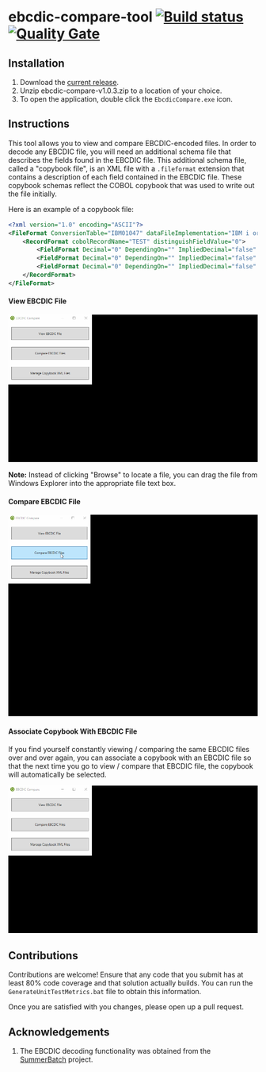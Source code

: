 # ebcdic-compare-tool [![Build status](https://ci.appveyor.com/api/projects/status/snsicw8e2v06x3uh/branch/master?svg=true)](https://ci.appveyor.com/project/cmoresid/ebcdic-compare-tool/branch/master)  [![Quality Gate](https://sonarqube.com/api/badges/gate?key=ebcdic-compare-tool)](https://sonarqube.com/dashboard/index/ebcdic-compare-tool)  

## Installation
1. Download the [current release](https://github.com/cmoresid/ebcdic-compare-tool/releases/download/v1.0.3/ebcdic-compare-v1.0.3.zip).  
2. Unzip ebcdic-compare-v1.0.3.zip to a location of your choice.
3. To open the application, double click the ```EbcdicCompare.exe``` icon.

## Instructions
This tool allows you to view and compare EBCDIC-encoded files. In order to decode
any EBCDIC file, you will need an additional schema file that describes the fields found
in the EBCDIC file. This additional schema file, called a "copybook file", is an
XML file with a ```.fileformat``` extension that contains a description of each field
contained in the EBCDIC file. These copybook schemas reflect the COBOL copybook that
was used to write out the file initially.   

Here is an example of a copybook file:  
```xml
<?xml version="1.0" encoding="ASCII"?>
<FileFormat ConversionTable="IBM01047" dataFileImplementation="IBM i or z System" distinguishFieldSize="0" newLineSize="0" headerSize="0" >
	<RecordFormat cobolRecordName="TEST" distinguishFieldValue="0">
		<FieldFormat Decimal="0" DependingOn="" ImpliedDecimal="false" Name="ID" Occurs="1" Picture="3(9)" Signed="false" Size="9" Type="3" Value=""/>
		<FieldFormat Decimal="0" DependingOn="" ImpliedDecimal="false" Name="NAME" Occurs="1" Picture="X(12)" Signed="false" Size="12" Type="X" Value=""/>
		<FieldFormat Decimal="0" DependingOn="" ImpliedDecimal="false" Name="VALUE" Occurs="1" Picture="9(6)" Signed="true" Size="6" Type="9" Value=""/>
	</RecordFormat>
</FileFormat>
```

#### View EBCDIC File
![How to view an EBCDIC file](screenshots/view_ebcdic_file.gif)  

**Note:** Instead of clicking "Browse" to locate a file, you can drag the file
from Windows Explorer into the appropriate file text box.  

#### Compare EBCDIC File
![How to compare two EBCDIC files](screenshots/compare_ebcdic_files.gif)  

#### Associate Copybook With EBCDIC File  
If you find yourself constantly viewing / comparing the same EBCDIC files over
and over again, you can associate a copybook with an EBCDIC file so that the
next time you go to view / compare that EBCDIC file, the copybook will automatically
be selected.

![How to associate copybook with EBCDIC file](screenshots/manage_copybooks.gif)

## Contributions  
Contributions are welcome! Ensure that any code that you submit has at least 80%
code coverage and that solution actually builds. You can run the ```GenerateUnitTestMetrics.bat``` file to obtain this information.  

Once you are satisfied with you changes, please open up a pull request.  

## Acknowledgements
1. The EBCDIC decoding functionality was obtained from the [SummerBatch](https://github.com/SummerBatch/SummerBatch/blob/master/Notice.txt)
project.
